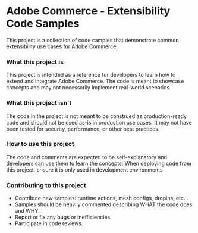 # Adobe Commerce - Extensibility Code Samples
This project is a collection of code samples that demonstrate common extensibility use cases for Adobe Commerce. 

### What this project is
This project is intended as a reference for developers to learn how to extend and integrate Adobe Commerce. The code is meant to showcase concepts and may not necessarily implement real-world scenarios. 

### What this project isn't
The code in the project is not meant to be construed as production-ready code and should not be used as-is in production use cases. It may not have been tested for security, performance, or other best practices.

### How to use this project
The code and comments are expected to be self-explanatory and developers can use them to learn the concepts. When deploying code from this project, ensure it is only used in development environments

### Contributing to this project
* Contribute new samples: runtime actions, mesh configs, dropins, etc…
* Samples should be heavily commented describing WHAT the code does and WHY.
* Report or fix any bugs or inefficiencies.
* Participate in code reviews.
